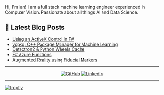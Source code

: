 Hi, I'm Ian! I am a full stack machine learning engineer experienced in Computer Vision. Passionate about all things AI and Data Science.

## 📕 Latest Blog Posts

<!-- BLOG-POST-LIST:START -->
- [Using an ActiveX Control in F#](https://towardsdatascience.com/using-an-activex-control-in-f-722e4d6614a1?source=rss-e47df72a1e13------2)
- [vcpkg: C++ Package Manager for Machine Learning](https://towardsdatascience.com/vcpkg-c-package-manager-for-machine-learning-16c3b18c1ef2?source=rss-e47df72a1e13------2)
- [Detectron2 & Python Wheels Cache](https://towardsdatascience.com/detectron2-python-wheels-cache-bfb94a0267ef?source=rss-e47df72a1e13------2)
- [F# Azure Functions](https://towardsdatascience.com/f-azure-functions-a5cce33dce58?source=rss-e47df72a1e13------2)
- [Augmented Reality using Fiducial Markers](https://towardsdatascience.com/augmented-reality-using-fiducial-markers-b8124b8f528?source=rss-e47df72a1e13------2)
<!-- BLOG-POST-LIST:END -->


---

<p align="center">
	<a href="https://github.com/ianormy"><img src="https://img.shields.io/github/followers/ianormy.svg?label=GitHub&style=social" alt="GitHub"></a>
	<a href="https://www.linkedin.com/in/ianormy/"><img src="https://img.shields.io/badge/LinkedIn--_.svg?style=social&logo=linkedin" alt="LinkedIn"></a>
</p>

---

[![trophy](https://github-profile-trophy.vercel.app/?username=ianormy)](https://github.com/ryo-ma/github-profile-trophy)
